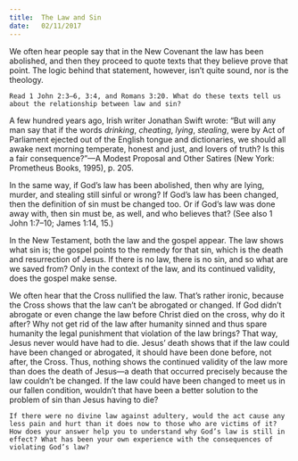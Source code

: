 ```yaml
---
title:  The Law and Sin
date:   02/11/2017
---
```


We often hear people say that in the New Covenant the law has been abolished, and then they proceed to quote texts that they believe prove that point. The logic behind that statement, however, isn’t quite sound, nor is the theology.

`Read 1 John 2:3–6, 3:4, and Romans 3:20. What do these texts tell us about the relationship between law and sin?`

A few hundred years ago, Irish writer Jonathan Swift wrote: “But will any man say that if the words _drinking_, _cheating_, _lying_, _stealing_, were by Act of Parliament ejected out of the English tongue and dictionaries, we should all awake next morning temperate, honest and just, and lovers of truth? Is this a fair consequence?”—A Modest Proposal and Other Satires (New York: Prometheus Books, 1995), p. 205.

In the same way, if God’s law has been abolished, then why are lying, murder, and stealing still sinful or wrong? If God’s law has been changed, then the definition of sin must be changed too. Or if God’s law was done away with, then sin must be, as well, and who believes that? (See also 1 John 1:7–10; James 1:14, 15.)

In the New Testament, both the law and the gospel appear. The law shows what sin is; the gospel points to the remedy for that sin, which is the death and resurrection of Jesus. If there is no law, there is no sin, and so what are we saved from? Only in the context of the law, and its continued validity, does the gospel make sense.

We often hear that the Cross nullified the law. That’s rather ironic, because the Cross shows that the law can’t be abrogated or changed. If God didn’t abrogate or even change the law before Christ died on the cross, why do it after? Why not get rid of the law after humanity sinned and thus spare humanity the legal punishment that violation of the law brings? That way, Jesus never would have had to die. Jesus’ death shows that if the law could have been changed or abrogated, it should have been done before, not after, the Cross. Thus, nothing shows the continued validity of the law more than does the death of Jesus—a death that occurred precisely because the law couldn’t be changed. If the law could have been changed to meet us in our fallen condition, wouldn’t that have been a better solution to the problem of sin than Jesus having to die?

`If there were no divine law against adultery, would the act cause any less pain and hurt than it does now to those who are victims of it? How does your answer help you to understand why God’s law is still in effect? What has been your own experience with the consequences of violating God’s law?`